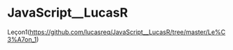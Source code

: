 # JavaScript__LucasR


Leçon1(https://github.com/lucasreq/JavaScript__LucasR/tree/master/Le%C3%A7on_1)
